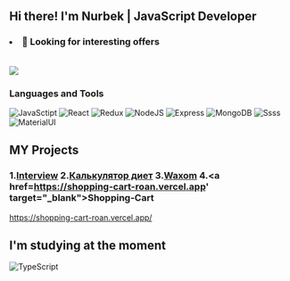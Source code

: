 ## Hi there! I'm Nurbek | JavaScript Developer

### <ul>
###  <li>🔭 Looking for interesting offers</li>
  <br/>
</ul>

<img src='https://www.codewars.com/users/NurMura88/badges/small'>

### Languages and Tools
![JavaSctipt](https://img.shields.io/badge/JavaScript-grey?style=for-the-badge&logo=JavaScript)
![React](https://img.shields.io/badge/React-grey?style=for-the-badge&logo=React)
![Redux](https://img.shields.io/badge/Redux-grey?style=for-the-badge&logo=Redux)
![NodeJS](https://img.shields.io/badge/NodeJS-grey?style=for-the-badge&logo=Node.js)
![Express](https://img.shields.io/badge/Express-grey?style=for-the-badge&logo=Express)
![MongoDB](https://img.shields.io/badge/MongoDB-grey?style=for-the-badge&logo=MongoDB)
![Ssss](https://img.shields.io/badge/Sass-grey?style=for-the-badge&logo=Sass)
![MaterialUI](https://img.shields.io/badge/MaterialUI-grey?style=for-the-badge&logo=MaterialUI)


## MY Projects 

### 1.<a href='https://interview-react-express.herokuapp.com' target="_blank">Interview</a>  2.<a href='https://constructor-diet.herokuapp.com' target="_blank">Калькулятор диет</a>  3.<a href='https://nurmura88.github.io/Waxom/default.html' target="_blank">Waxom</a> 4.<a href=https://shopping-cart-roan.vercel.app' target="_blank">Shopping-Cart</a>

https://shopping-cart-roan.vercel.app/
## I'm studying at the moment
![TypeScript](https://img.shields.io/badge/TypeScript-cbccce?style=for-the-badge&logo=TypeScript)



